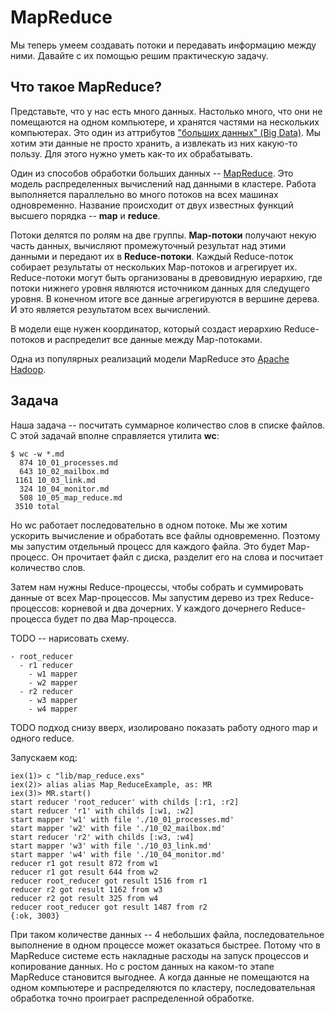 # MapReduce

Мы теперь умеем создавать потоки и передавать информацию между ними. Давайте с их помощью решим практическую задачу.


## Что такое MapReduce?

Представьте, что у нас есть много данных. Настолько много, что они не помещаются на одном компьютере, и хранятся частями на нескольких компьютерах. Это один из аттрибутов ["больших данных" (Big Data)](https://ru.wikipedia.org/wiki/%D0%91%D0%BE%D0%BB%D1%8C%D1%88%D0%B8%D0%B5_%D0%B4%D0%B0%D0%BD%D0%BD%D1%8B%D0%B5). Мы хотим эти данные не просто хранить, а извлекать из них какую-то пользу. Для этого нужно уметь как-то их обрабатывать.

Один из способов обработки больших данных -- [MapReduce](https://ru.wikipedia.org/wiki/MapReduce). Это модель распределенных вычислений над данными в кластере. Работа выполняется параллельно во много потоков на всех машинах одновременно. Название происходит от двух известных функций высшего порядка -- **map** и **reduce**. 

Потоки делятся по ролям на две группы. **Map-потоки** получают некую часть данных, вычисляют промежуточный результат над этими данными и передают их в **Reduce-потоки**. Каждый Reduce-поток собирает результаты от нескольких Map-потоков и агрегирует их. Reduce-потоки могут быть организованы в древовидную иерархию, где потоки нижнего уровня являются источником данных для следущего уровня. В конечном итоге все данные агрегируются в вершине дерева. И это является результатом всех вычислений.

В модели еще нужен координатор, который создаст иерархию Reduce-потоков и распределит все данные между Map-потоками.

Одна из популярных реализаций модели MapReduce это [Apache Hadoop](https://hadoop.apache.org/).


## Задача

Наша задача -- посчитать суммарное количество слов в списке файлов. С этой задачай вполне справляется утилита **wc**:

```shell
$ wc -w *.md
  874 10_01_processes.md
  643 10_02_mailbox.md
 1161 10_03_link.md
  324 10_04_monitor.md
  508 10_05_map_reduce.md
 3510 total
```

Но wc работает последовательно в одном потоке. Мы же хотим ускорить вычисление и обработать все файлы одновременно. Поэтому мы запустим отдельный процесс для каждого файла. Это будет Map-процесс. Он прочитает файл с диска, разделит его на слова и посчитает количество слов. 

Затем нам нужны Reduce-процессы, чтобы собрать и суммировать данные от всех Map-процессов. Мы запустим дерево из трех Reduce-процессов: корневой и два дочерних. У каждого дочернего Reduce-процесса будет по два Map-процесса.

TODO -- нарисовать схему.

```
- root_reducer
  - r1 reducer
    - w1 mapper
    - w2 mapper
  - r2 reducer
    - w3 mapper
    - w4 mapper
```

TODO подход снизу вверх, изолировано показать работу одного map и одного reduce.

Запускаем код:

```elixir-iex
iex(1)> c "lib/map_reduce.exs"
iex(2)> alias alias Map_ReduceExample, as: MR
iex(3)> MR.start()
start reducer 'root_reducer' with childs [:r1, :r2]
start reducer 'r1' with childs [:w1, :w2]
start mapper 'w1' with file './10_01_processes.md'
start mapper 'w2' with file './10_02_mailbox.md'
start reducer 'r2' with childs [:w3, :w4]
start mapper 'w3' with file './10_03_link.md'
start mapper 'w4' with file './10_04_monitor.md'
reducer r1 got result 872 from w1
reducer r1 got result 644 from w2
reducer root_reducer got result 1516 from r1
reducer r2 got result 1162 from w3
reducer r2 got result 325 from w4
reducer root_reducer got result 1487 from r2
{:ok, 3003}
```

При таком количестве данных -- 4 небольших файла, последовательное выполнение в одном процессе может оказаться быстрее. Потому что в MapReduce системе есть накладные расходы на запуск процессов и копирование данных. Но с ростом данных на каком-то этапе MapReduce становится выгоднее. А когда данные не помещаются на одном компьютере и распределяются по кластеру, последовательная обработка точно проиграет распределенной обработке.
